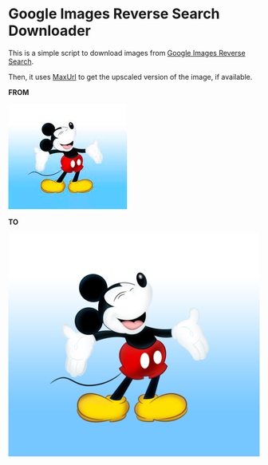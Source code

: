 # Google Images Reverse Search Downloader

This is a simple script to download images from [Google Images Reverse Search](https://images.google.com/).

Then, it uses [MaxUrl](https://github.com/qsniyg/maxurl/) to get the upscaled version of the image, if available.

**FROM**

![Mickey](./images/Mickey.png)

**TO**

![Mickey](./images/MickeyHD.png)
